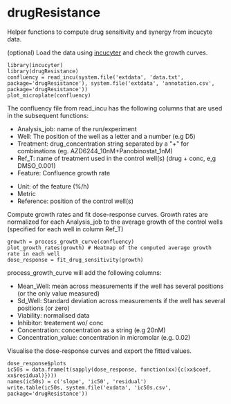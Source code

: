 # drugResistance
Helper functions to compute drug sensitivity and synergy from incucyte data.

(optional) Load the data using [incucyter](https://github.com/MathurinD/incucyter) and check the growth curves.

```
library(incucyter)
library(drugResistance)
confluency = read_incu(system.file('extdata', 'data.txt', package='drugResistance'), system.file('extdata', 'annotation.csv', package='drugResistance'))
plot_microplate(confluency)
```

The confluency file from read_incu has the following columns that are used in the subsequent functions:
+ Analysis_job: name of the run/experiment
+ Well: The position of the well as a letter and a number (e.g D5)
+ Treatment: drug_concentration string separated by a "+" for combinations (eg. AZD6244_10nM+Panobinostat_1nM)
+ Ref_T: name of treatment used in the control well(s) (drug + conc, e,g DMSO_0.001)
+ Feature: Confluence growth rate
- Unit: of the feature (%/h)
- Metric
- Reference: position of the control well(s)

Compute growth rates and fit dose-response curves.
Growth rates are normalized for each Analysis_job to the average growth of the control wells (specified for each well in column Ref_T)

```
growth = process_growth_curve(confluency)
plot_growth_rates(growth) # Heatmap of the computed average growth rate in each well
dose_response = fit_drug_sensitivity(growth)
```

process_growth_curve will add the following columns:
- Mean_Well: mean across measurements if the well has several positions (or the only value measured)
- Sd_Well: Standard deviation across measurements if the well has several positions (or zero)
- Viability: normalised data
- Inhibitor: treatement wo/ conc
- Concentration: concentration as a string (e.g 20nM)
- Concentration_value: concentration in micromolar (e.g. 0.02)

Visualise the dose-response curves and export the fitted values.
```
dose_response$plots
ic50s = data.frame(t(sapply(dose_response, function(xx){c(xx$coef, xx$residual)})))
names(ic50s) = c('slope', 'ic50', 'residual')
write.table(ic50s, system.file('exdata', 'ic50s.csv', package='drugResistance'))
```


